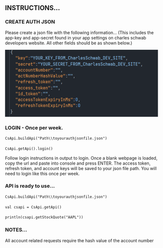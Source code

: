 <h2>INSTRUCTIONS...</h2>

<h3>CREATE AUTH JSON</h3>

Please create a json file with the following information...
(This includes the app-key and app-secret found in your app settings
on charles schwab developers website. All other fields should be as shown below.)


![img_1.png](img_1.png)


<h3>LOGIN - Once per week.</h3>

```dtd
CsApi.buildApi("Path\\toyourauthjsonfile.json")

CsApi.getApi().login()
```


Follow login instructions in output to login.
Once a blank webpage is loaded, copy the url and paste into console and press ENTER.
The access token, refresh token, and account keys will be saved to your json file path.
You will need to login like this once per week.


<h3>API is ready to use...</h3>

```dtd
CsApi.buildApi("Path\\toyourauthjsonfile.json")

val csapi = CsApi.getApi()

println(csapi.getStockQuote("AAPL"))
```


<h3>NOTES...</h3>

All account related requests require the hash value of the account number


